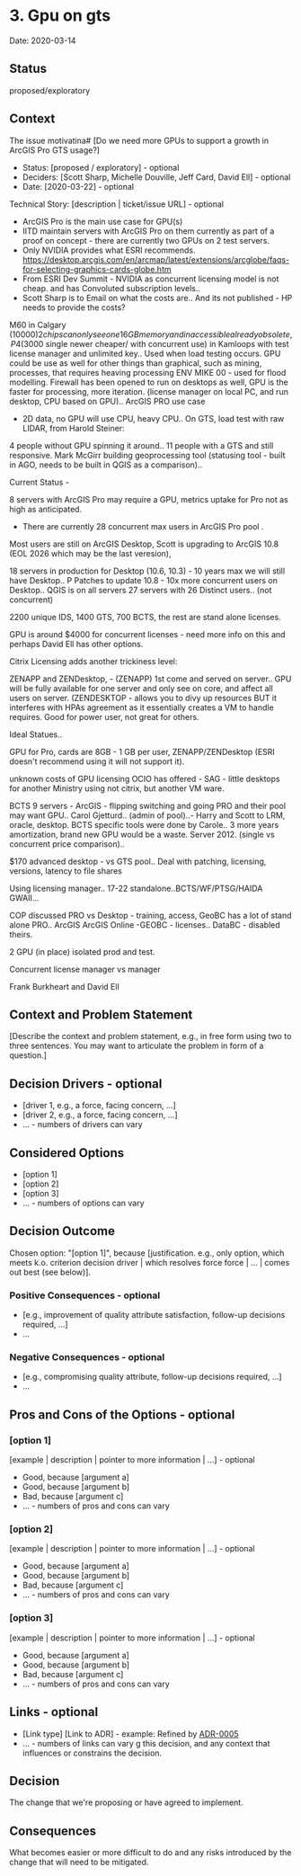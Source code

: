 # 3. Gpu on gts

Date: 2020-03-14

## Status

proposed/exploratory

## Context

The issue motivatina# [Do we need more GPUs to support a growth in ArcGIS Pro GTS usage?]

* Status: [proposed / exploratory] - optional 
* Deciders: [Scott Sharp, Michelle Douville, Jeff Card, David Ell] - optional 
* Date: [2020-03-22] - optional 

Technical Story: [description | ticket/issue URL] - optional 

* ArcGIS Pro is the main use case for GPU(s)
* IITD maintain servers with ArcGIS Pro on them currently as part of a proof on concept - there are currently two GPUs on 2 test servers. 
* Only NVIDIA provides what ESRI recommends. https://desktop.arcgis.com/en/arcmap/latest/extensions/arcglobe/faqs-for-selecting-graphics-cards-globe.htm
* From ESRI Dev Summit - NVIDIA as concurrent licensing model is not cheap. and has Convoluted subscription levels..
* Scott Sharp is to Email on what the costs are.. And its not published - HP needs to provide the costs?

M60 in Calgary ($10000) 2 chips can only see one 16GB memory and in accessible already obsolete,
P4 ($3000 single newer cheaper/ with concurrent use) in Kamloops with test license manager and unlimited key.. Used when load testing occurs.
GPU could be use as well for other things than graphical, such as mining, processes, that requires heaving processing
ENV MIKE 00 - used for flood modelling.
Firewall has been opened to run on desktops as well, GPU is the faster for processing, more iteration. (license  manager on local PC, and run desktop, CPU based on GPU)..
ArcGIS PRO use case

 * 2D data, no GPU will use CPU, heavy CPU.. On GTS, load test with raw LIDAR, from Harold Steiner:

4 people without GPU spinning it around..
11 people with a GTS and still responsive.  Mark McGirr building geoprocessing tool (statusing tool - built in AGO, needs to be built in QGIS as a comparison)..
 

Current Status -

8 servers with ArcGIS Pro may require a GPU, metrics uptake for Pro not as high as anticipated.

 * There are currently 28 concurrent max users in ArcGIS Pro pool .

Most users are still on ArcGIS Desktop, Scott is upgrading to ArcGIS 10.8 (EOL 2026 which may be the last veresion),

18 servers in production for Desktop (10.6, 10.3) - 10 years max we will still have Desktop.. P
Patches to update 10.8 - 10x more concurrent users on Desktop..
QGIS is on all servers 27 servers with 26 Distinct users.. (not concurrent)

2200 unique IDS, 1400 GTS, 700 BCTS, the rest are stand alone licenses.

 

GPU is around $4000 for concurrent licenses - need more info on this and perhaps David Ell has other options. 

Citrix Licensing adds another trickiness level:

ZENAPP and ZENDesktop, - (ZENAPP) 1st come and served on server..
GPU will be fully available for one server and only see on core, and affect all users on server.
(ZENDESKTOP - allows you to divy up resources BUT it interferes with HPAs agreement as it essentially creates a VM to handle requires. Good for power user, not great for others.
 

Ideal Statues..

GPU for Pro, cards are 8GB - 1 GB per user, ZENAPP/ZENDesktop (ESRI doesn't recommend using it will not support it).

 

unknown costs of GPU licensing
OCIO has offered - SAG - little desktops for another Ministry using not citrix, but another VM ware.

BCTS 9 servers - ArcGIS - flipping switching and going PRO and their pool may want GPU.. Carol Gjetturd.. (admin of pool)..- Harry and Scott to LRM, oracle, desktop. BCTS specific tools were done by Carole.. 3 more years amortization, brand new GPU would be a waste. Server 2012. (single vs concurrent price comparison)..

 

 

$170 advanced desktop - vs GTS pool.. Deal with patching, licensing, versions, latency to file shares

Using licensing manager.. 17-22 standalone..BCTS/WF/PTSG/HAIDA GWAII...
 

COP discussed PRO vs Desktop - training, access, GeoBC has a lot of stand alone PRO..
ArcGIS ArcGIS Online -GEOBC -  licenses.. DataBC - disabled theirs.
 

2 GPU (in place) isolated prod and test.

Concurrent license manager vs manager

Frank Burkheart and David Ell

## Context and Problem Statement

[Describe the context and problem statement, e.g., in free form using two to three sentences. You may want to articulate the problem in form of a question.]



## Decision Drivers - optional 

* [driver 1, e.g., a force, facing concern, ...]
* [driver 2, e.g., a force, facing concern, ...]
* ... - numbers of drivers can vary 

## Considered Options

* [option 1]
* [option 2]
* [option 3]
* ... - numbers of options can vary 

## Decision Outcome

Chosen option: "[option 1]", because [justification. e.g., only option, which meets k.o. criterion decision driver | which resolves force force | ... | comes out best (see below)].

### Positive Consequences - optional 

* [e.g., improvement of quality attribute satisfaction, follow-up decisions required, ...]
* ...

### Negative Consequences - optional 

* [e.g., compromising quality attribute, follow-up decisions required, ...]
* ...

## Pros and Cons of the Options - optional 

### [option 1]

[example | description | pointer to more information | ...] - optional 

* Good, because [argument a]
* Good, because [argument b]
* Bad, because [argument c]
* ... - numbers of pros and cons can vary 

### [option 2]

[example | description | pointer to more information | ...] - optional 

* Good, because [argument a]
* Good, because [argument b]
* Bad, because [argument c]
* ... - numbers of pros and cons can vary 

### [option 3]

[example | description | pointer to more information | ...] - optional 

* Good, because [argument a]
* Good, because [argument b]
* Bad, because [argument c]
* ... - numbers of pros and cons can vary 

## Links - optional 

* [Link type] [Link to ADR] - example: Refined by [ADR-0005](0005-example.md) 
* ... - numbers of links can vary g this decision, and any context that influences or constrains the decision.

## Decision

The change that we're proposing or have agreed to implement.

## Consequences

What becomes easier or more difficult to do and any risks introduced by the change that will need to be mitigated.
